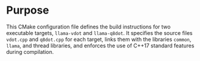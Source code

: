 # Purpose
This CMake configuration file defines the build instructions for two executable targets, `llama-vdot` and `llama-q8dot`. It specifies the source files `vdot.cpp` and `q8dot.cpp` for each target, links them with the libraries `common`, `llama`, and thread libraries, and enforces the use of C++17 standard features during compilation.
